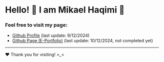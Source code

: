 # Hello! 🤝 I am Mikael Haqimi 🤗
### Feel free to visit my page:

* [Github Profile](https://github.com/mikaelhaqimi) (last update: 9/12/2024)
* [Github Page (E-Portfolio)](https://mikaelhaqimi.github.io) (last update: 10/12/2024, not completed yet)
---
❤️ Thank you for visiting! >_< 
